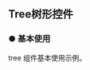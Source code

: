 <script setup>
    import demo1 from './demo1.vue' 
    // import demo2 from './demo2.vue' 
    // import demo3 from './demo3.vue'
    // import demo4 from './demo4.vue'
    // import demo5 from './demo5.vue'
    // import demo6 from './demo6.vue'
</script>
## Tree树形控件

### ● 基本使用
<p> tree 组件基本使用示例。</p>
<demo1/>
  <k-preview compname="Tree" demoname="demo1"/>